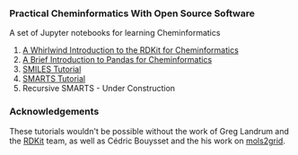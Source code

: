 ### Practical Cheminformatics With Open Source Software
A set of Jupyter notebooks for learning Cheminformatics

1. [A Whirlwind Introduction to the RDKit for Cheminformatics](https://colab.research.google.com/github/PatWalters/practical_cheminformatics_tutorials/blob/main/A_Whirlwind_Introduction_To_The_RDKit.ipynb)
2. [A Brief Introduction to Pandas for Cheminformatics](https://colab.research.google.com/github/PatWalters/practical_cheminformatics_tutorials/blob/main/pandas_intro.ipynb)
3. [SMILES Tutorial](https://colab.research.google.com/github/PatWalters/practical_cheminformatics_tutorials/blob/main/SMILES_tutorial.ipynb)
4. [SMARTS Tutorial](https://colab.research.google.com/github/PatWalters/practical_cheminformatics_tutorials/blob/main/SMARTS_tutorial.ipynb)
5. Recursive SMARTS - Under Construction

### Acknowledgements
These tutorials wouldn't be possible without the work of Greg Landrum and the [RDKit](https://www.rdkit.org/) team, as well as Cédric Bouysset and the his work on [mols2grid](https://github.com/cbouy/mols2grid). 
